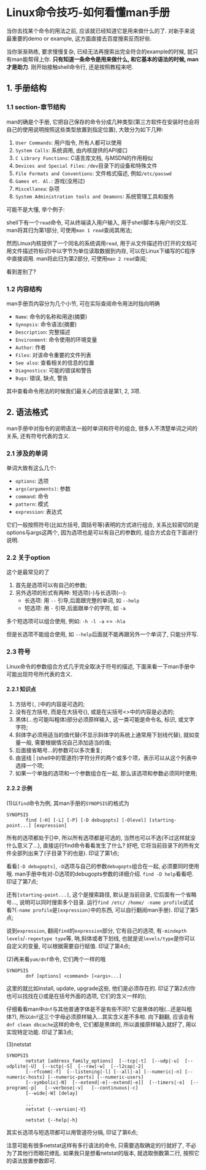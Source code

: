 # Linux命令技巧-如何看懂man手册

当你去找某个命令的用法之前, 应该就已经知道它是用来做什么的了.  对新手来说最重要的demo or example, 这方面直接去百度搜索反而好些.

当你渐渐熟练, 要求慢慢复杂, 已经无法再搜索出完全符合的example的时候, 就只有man能帮得上你. **只有知道一条命令是用来做什么, 和它基本的语法的时候, man才是助力**. 刚开始接触shell命令行, 还是按照教程来吧.

## 1. 手册结构

### 1.1 section-章节结构

man的确是个手册, 它把自己保存的命令分成几种类型(第三方软件在安装时也会将自己的使用说明按照这些类型放置到指定位置), 大致分为如下几种:

1. `User Commands`:	用户指令, 所有人都可以使用
2. `System Calls`: 系统调用, 由内核提供的API接口
3. `C Library Functions`: C语言库文档, 与MSDN的作用相似
4. `Devices and Special Files`: `/dev`目录下的设备和特殊文件
5. `File Formats and Conventions`: 文件格式描述, 例如`/etc/passwd`
6. `Games et. Al.`: 游戏(没用过)
7. `Miscellanea`: 杂项
8. `System Administration tools and Deamons`: 系统管理工具和服务

可能不是大懂, 举个例子:

shell下有一个`read`命令, 可从终端读入用户输入, 用于shell脚本与用户的交互. man将其归为第1部分, 可使用`man 1 read`查阅其用法;

然而Linux内核提供了一个同名的系统调用`read`, 用于从文件描述符(打开的文档可用文件描述符标识)中以字节为单位读取数据到内存, 可以在Linux下编写的C程序中直接调用. man将此归为第2部分, 可使用`man 2 read`查阅;

看到差别了?

### 1.2 内容结构

man手册页内容分为几个小节, 可在实际查阅命令用法时指向明确

- `Name`: 命令的名称和用途(摘要)
- `Synopsis`: 命令语法(摘要)
- `Description`: 完整描述
- `Environment`: 命令使用的环境变量
- `Author`: 作者
- `Files`: 对该命令重要的文件列表
- `See also`: 查看相关的信息的位置
- `Diagnostics`: 可能的错误和警告
- `Bugs`: 错误, 缺点, 警告

其中查看命令用法的时候我们最关心的应该是第1, 2, 3项.

## 2. 语法格式

man手册中对指令的说明语法一般时单词和符号的组合, 很多人不清楚单词之间的关系, 还有符号代表的含义.

### 2.1 涉及的单词

单词大致有这么几个:

- `options`: 选项
- `args(arguments)`: 参数
- `command`: 命令
- `pattern`: 模式
- `expression`: 表达式

它们一般按照符号(比如方括号, 圆括号等)表明的方式进行组合, 关系比较密切的是options与args这两个, 因为选项也是可以有自己的参数的, 组合方式会在下面进行说明.

### 2.2 关于option

这个是最常见的了

1. 首先是选项可以有自己的参数;
2. 另外选项的形式有两种: 短选项(-)与长选项(--):
    - 长选项: 用 `--` 引导,后面跟完整的单词, 如 `--help`
    - 短选项: 用 `-` 引导,后面跟单个的字符, 如 `-a`

多个短选项可以组合使用, 例如: `-h -l -a` == `-hla`

但是长选项不能组合使用, 如 `--help`后面就不能再跟另外一个单词了, 只能分开写.

### 2.3 符号

Linux命令的参数组合方式几乎完全取决于符号的描述, 下面来看一下man手册中可能出现符号所代表的含义.

#### 2.2.1 知识点

1. 方括号`[`, `]`中的内容是可选的;
2. 没有在方括号, 而是在大括号{}, 或是在尖括号<>中的内容是必选的;
3. 黑体(...也可能叫粗体)部分必须原样输入, 这一类可能是命令名, 标识, 或文字字符;
4. 斜体字必须用适当的值代替(不显示斜体字的系统上通常用下划线代替), 就如变量一般, 需要根据情况自己添加适当的值;
5. 后面接省略号…的参数可以多次重复;
6. 由竖线 | (shell中的管道符)字符分开的两个或多个项，表示可以从这个列表中选择一个项;
7. 如果一个单独的选项和一个参数组合在一起, 那么该选项和参数必须同时使用;

#### 2.2.2 示例

(1)以`find`命令为例, 其man手册的`SYNOPSIS`的格式为

```
SYNOPSIS
       find [-H] [-L] [-P] [-D debugopts] [-Olevel] [starting-point...] [expression]
```

所有的选项都处于[]中, 所以所有选项都是可选的, 当然也可以不选(不过这样就没什么意义了...), 直接运行find命令看看发生了什么? 好吧, 它将当前目录下的所有文件全部列出来了(子目录下的也是). 印证了第1点;

看看`[-D debugopts]`, `-D`选项与自己的参数`debugopts`组合在一起, 必须要同时使用哦. man手册中有对-D选项的debugopts参数的详细介绍. `find -D help`看看吧. 印证了第7点;

还有`[starting-point...]`, 这个是搜索路径, 默认是当前目录, 它后面有一个省略号..., 说明可以同时搜索多个目录. 运行`find /etc/ /home/ -name profile`试试看?(`-name profile`是`[expression]`中的东西, 可以自行翻阅man手册). 印证了第5点;

说到`expression`, 翻阅`find`的`expression`部分, 它有自己的选项, 有`-mindepth levels`/`-regextype type`等, 呐,斜体或者下划线, 也就是说`levels/type`是你可以自定义的变量, 可以根据需要自行赋值. 印证了第4点;

(2)再来看`yum/dnf`命令, 它们两个一样的哦

```
SYNOPSIS
       dnf [options] <command> [<args>...]
```

这里的<command>就比如install, update, upgrade这些, 他们是必须存在的. 印证了第2点(你也可以找找在{}或是在括号外面的选项, 它们的含义一样的);

仔细看看man中`dnf`与其他普通字体是不是有些不同? 它是黑体的哦(...还是叫粗体?), 所以`dnf`这三个字母必须原样输入...其实含义差不多啦. 向下翻翻, 应该会有`dnf clean dbcache`这样的命令, 它们都是黑体的, 所以直接原样输入就好了, 用以实现特定功能. 印证了第3点;

(3)netstat

```
SYNOPSIS
       netstat [address_family_options]  [--tcp|-t]  [--udp|-u]  [--udplite|-U]  [--sctp|-S]  [--raw|-w]  [--l2cap|-2]
       [--rfcomm|-f]  [--listening|-l] [--all|-a] [--numeric|-n] [--numeric-hosts] [--numeric-ports] [--numeric-users]
       [--symbolic|-N]  [--extend|-e[--extend|-e]]  [--timers|-o]  [--program|-p]   [--verbose|-v]   [--continuous|-c]
       [--wide|-W] [delay]

       ...
       netstat {--version|-V}

       netstat {--help|-h}
```

其实长选项与短选项都可以用管道符分隔, 印证了第6点;

注意可能有很多netstat这样有多行语法的命令, 只需要选取确定的行就好了, 不必为了其他行而眼花缭乱. 如果我只是想看netstat的版本, 就选取倒数第二行, 按照它的语法放置参数即可.
